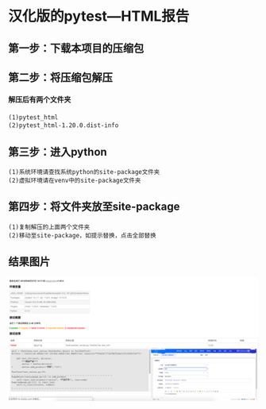 # 汉化版的pytest—HTML报告


## 第一步：下载本项目的压缩包

## 第二步：将压缩包解压

#### 解压后有两个文件夹
	(1)pytest_html
	(2)pytest_html-1.20.0.dist-info

## 第三步：进入python

	(1)系统环境请查找系统python的site-package文件夹
	(2)虚拟环境请在venv中的site-package文件夹



## 第四步：将文件夹放至site-package
	(1)复制解压的上面两个文件夹
	(2)移动至site-package，如提示替换，点击全部替换

## 结果图片

 ![image](images/demo.png)
